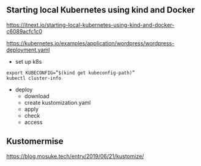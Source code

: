 

## Starting local Kubernetes using kind and Docker

https://itnext.io/starting-local-kubernetes-using-kind-and-docker-c6089acfc1c0
	
https://kubernetes.io/examples/application/wordpress/wordpress-deployment.yaml

- set up k8s
```
export KUBECONFIG=”$(kind get kubeconfig-path)”
kubectl cluster-info
```
- deploy
	- download
	- create kustomization.yaml
	- apply
	- check
	- access

## Kustomermise
https://blog.mosuke.tech/entry/2019/06/21/kustomize/



